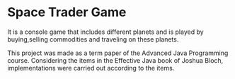 # Space Trader Game
It is a console game that includes different planets and is played by buying,selling commodities and traveling on these planets.


This project was made as a term paper of the Advanced Java Programming course. Considering the items in the Effective Java book of Joshua Bloch, implementations were carried out according to the items.
